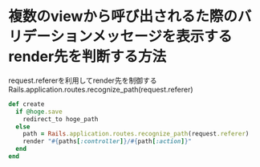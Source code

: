 # 複数のviewから呼び出されるた際のバリデーションメッセージを表示するrender先を判断する方法
request.refererを利用してrender先を制御する
Rails.application.routes.recognize_path(request.referer)
```ruby
def create
  if @hoge.save
	redirect_to hoge_path  
  else
	path = Rails.application.routes.recognize_path(request.referer)
	render "#{paths[:controller]}/#{path[:action]}"
  end
end
```